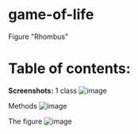 # game-of-life 
Figure "Rhombus"
# Table of contents:
**Screenshots:**
1 class
![image](https://user-images.githubusercontent.com/103045124/162163533-31c9fcb1-a8b2-42f5-86a3-565fa60e5445.png)

Methods 
![image](https://user-images.githubusercontent.com/103045124/162163790-41925315-31eb-448e-9974-f5bad411a0d7.png)

The figure
![image](https://user-images.githubusercontent.com/103045124/162165291-f016f67d-679a-47c3-a07f-d03087f0f790.png)
